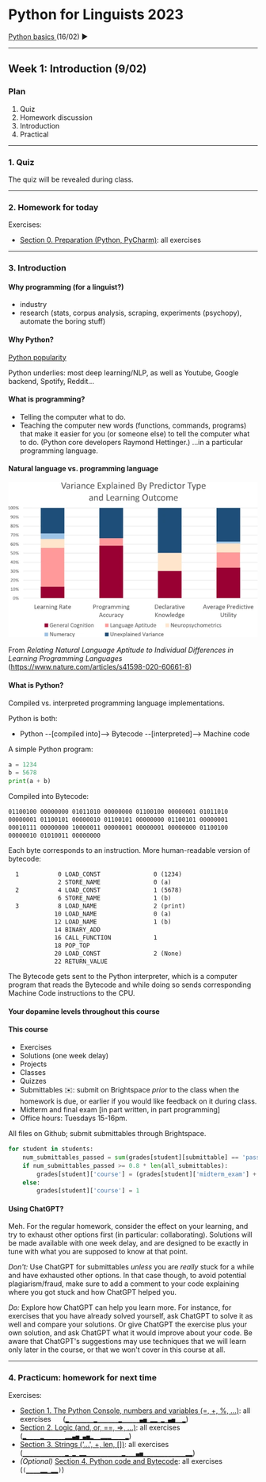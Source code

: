 
# Python for Linguists 2023

[Python basics ](../classes/02_Python_basics.md) (16/02) ►

-------

## Week 1: Introduction (9/02)


### Plan
1. Quiz
2. Homework discussion
3. Introduction
4. Practical


-------

### 1. Quiz

The quiz will be revealed during class.

-------

### 2. Homework for today

Exercises:
- [Section 0. Preparation (Python, PyCharm)](../exercises/00_preparation.md): all exercises

-------

### 3. Introduction


#### Why programming (for a linguist?)

- industry
- research (stats, corpus analysis, scraping, experiments (psychopy), automate the boring stuff)


#### Why Python?

[Python popularity](https://www.youtube.com/watch?v=qQXXI5QFUfw)

Python underlies: most deep learning/NLP, as well as Youtube, Google backend, Spotify, Reddit...

#### What is programming?

- Telling the computer what to do.
- Teaching the computer new words (functions, commands, programs) that make it easier for you (or someone else) to tell the computer what to do.  (Python core developers Raymond Hettinger.)
...in a particular programming language.


#### Natural language vs. programming language


![image from Pratt about language aptitude and learning programming](images/pratt2020_learning.png)

From _Relating Natural Language Aptitude to Individual Differences in Learning Programming Languages_ (https://www.nature.com/articles/s41598-020-60661-8)


#### What is Python?

Compiled vs. interpreted programming language implementations.

Python is both:
- Python --[compiled into]--> Bytecode --[interpreted]--> Machine code

A simple Python program:
```python
a = 1234
b = 5678 
print(a + b)
```

Compiled into Bytecode:
```
01100100 00000000 01011010 00000000 01100100 00000001 01011010 00000001 01100101 00000010 01100101 00000000 01100101 00000001 00010111 00000000 10000011 00000001 00000001 00000000 01100100 00000010 01010011 00000000
```

Each byte corresponds to an instruction. More human-readable version of bytecode:
```
  1           0 LOAD_CONST               0 (1234)
              2 STORE_NAME               0 (a)
  2           4 LOAD_CONST               1 (5678)
              6 STORE_NAME               1 (b)
  3           8 LOAD_NAME                2 (print)
             10 LOAD_NAME                0 (a)
             12 LOAD_NAME                1 (b)
             14 BINARY_ADD
             16 CALL_FUNCTION            1
             18 POP_TOP
             20 LOAD_CONST               2 (None)
             22 RETURN_VALUE
```

The Bytecode gets sent to the Python interpreter, which is a computer program that reads the Bytecode and while doing so sends corresponding Machine Code instructions to the CPU.


#### Your dopamine levels throughout this course





#### This course

- Exercises
- Solutions (one week delay)
- Projects
- Classes
- Quizzes
- Submittables ✉️: submit on Brightspace _prior_ to the class when the homework is due, or earlier if you would like feedback on it during class.
- Midterm and final exam [in part written, in part programming]
- Office hours: Tuesdays 15-16pm.

All files on Github; submit submittables through Brightspace.

```python
for student in students:
    num_submittables_passed = sum(grades[student][submittable] == 'pass' for submittable in all_submittables)
    if num_submittables_passed >= 0.8 * len(all_submittables):
        grades[student]['course'] = (grades[student]['midterm_exam'] + grades[student]['final_exam']) / 2
    else:
        grades[student]['course'] = 1
```


#### Using ChatGPT?
Meh. For the regular homework, consider the effect on your learning, and try to exhaust other options first (in particular: collaborating). Solutions will be made available with one week delay, and are designed to be exactly in tune with what you are supposed to know at that point.

_Don't:_ Use ChatGPT for submittables _unless_ you are _really_ stuck for a while and have exhausted other options. In that case though, to avoid potential plagiarism/fraud, make sure to add a comment to your code explaining where you got stuck and how ChatGPT helped you.

_Do:_ Explore how ChatGPT can help you learn more. For instance, for exercises that you have already solved yourself, ask ChatGPT to solve it as well and compare your solutions. Or give ChatGPT the exercise plus your own solution, and ask ChatGPT what it would improve about your code. Be aware that ChatGPT's suggestions may use techniques that we will learn only later in the course, or that we won't cover in this course at all.

-------

### 4. Practicum: homework for next time

Exercises:
- [Section 1. The Python Console, numbers and variables (=, +, %, ...)](../exercises/01_console_and_numbers.md): all exercises&nbsp;&nbsp;&nbsp;&nbsp;&nbsp; (`▂▁▁▁▁▁▁▁▂▁▁▁▁▁▁▂▁▁▁▁▁▄▅▁▂▂▁▂▁▄▅▁▁▂`)
- [Section 2. Logic (and, or, ==, =>, ...)](../exercises/02_logic.md): all exercises&nbsp;&nbsp;&nbsp;&nbsp;&nbsp; (`▂▁▁▁▁▂▁▁▁▁▁▁▂▂▄▅▁▄▅▂▁▁▂▂▂▁▁▁▁▂`)
- [Section 3. Strings ('...', +, len, [])](../exercises/03_strings.md): all exercises&nbsp;&nbsp;&nbsp;&nbsp;&nbsp; (`▁▁▁▁▁▁▁▁▁▁▁▁▂▁▂▁▂▂▁▁▁▁▁▁▁▁▁▁▂▁▁▁▄▅▁▁▁▁▁▁▁▁▁▁▁▁▂▂`)
- _(Optional)_ [Section 4. Python code and Bytecode](../exercises/04_python_and_bytecode.md): all exercises&nbsp;&nbsp;&nbsp;&nbsp;&nbsp; (`(▁▁▁▁▂▂▁▂▂)`)

